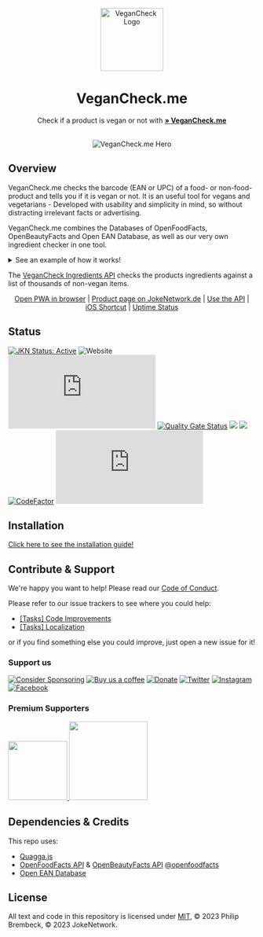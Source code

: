 <div align="center">
<img width="128px" src="https://user-images.githubusercontent.com/4144601/233675806-32769506-f311-416b-80f4-2e8aff0a85a9.svg" alt="VeganCheck Logo">

# VeganCheck.me

Check if a product is vegan or not with <a href="https://vegancheck.me"><strong>» VeganCheck.me</strong></a>

<br/>
<img src="https://user-images.githubusercontent.com/4144601/233676587-c0b1f89a-9e1f-49f9-b4b9-fdbf1e592f5f.png" alt="VeganCheck.me Hero" align="center">
</div>

## Overview
VeganCheck.me checks the barcode (EAN or UPC) of a food- or non-food-product and tells you if it is vegan or not. It is an useful tool for vegans and vegetarians - Developed with usability and simplicity in mind, so without distracting irrelevant facts or advertising.
	
VeganCheck.me combines the Databases of OpenFoodFacts, OpenBeautyFacts and Open EAN Database, as well as our very own ingredient checker in one tool. 
<details>
  <summary>See an example of how it works!</summary>
  <img src="https://user-images.githubusercontent.com/4144601/198900839-8dc58d58-fdb8-48b6-93e4-a4662ae64954.mov" width="300">
  <img src="https://user-images.githubusercontent.com/4144601/198900861-49ef1a5f-0663-4d73-b72d-d147cddaabd3.MP4" width="300">
</details>	

	
The [VeganCheck Ingredients API](https://github.com/JokeNetwork/VeganCheck.me-API) checks the products ingredients against a list of thousands of non-vegan items.

<p align="center">
<a href="https://vegancheck.me">Open PWA in browser</a> | <a href="https://jokenetwork.de/#projects">Product page on JokeNetwork.de</a> | <a href="https://jokenetwork.de/vegancheck-api">Use the API</a> | <a href="https://shareshortcuts.com/shortcuts/2224-vegancheck.html">iOS Shortcut</a> | <a href="https://stats.uptimerobot.com/LY1gRuP5j6">Uptime Status</a>
</p>

## Status
<a href="https://jokenetwork.de/badges"><img alt="JKN Status: Active" src="https://jokenetwork.de/assets/img/gitstatus/active.svg"></a>
![Website](https://img.shields.io/website?down_color=red&down_message=down&up_color=green&up_message=up&url=https%3A%2F%2Fvegancheck.me)
![Mozilla HTTP Observatory Grade](https://img.shields.io/mozilla-observatory/grade-score/vegancheck.me?publish)
<a href="https://sonarcloud.io/summary/new_code?id=JokeNetwork_vegancheck.me"><img alt="Quality Gate Status" src="https://sonarcloud.io/api/project_badges/measure?project=JokeNetwork_vegancheck.me&metric=alert_status"></a>
<a href="https://codeclimate.com/github/JokeNetwork/vegancheck.me/maintainability"><img src="https://api.codeclimate.com/v1/badges/3e4c87c9f6b92b9e13b5/maintainability" /></a>
<a href="https://www.codacy.com/gh/JokeNetwork/vegancheck.me/dashboard?utm_source=github.com&amp;utm_medium=referral&amp;utm_content=JokeNetwork/vegancheck.me&amp;utm_campaign=Badge_Grade"><img src="https://app.codacy.com/project/badge/Grade/88f4f14676db4160881af922125245d7"/></a>
<a href="https://www.codefactor.io/repository/github/jokenetwork/vegancheck.me"><img src="https://www.codefactor.io/repository/github/jokenetwork/vegancheck.me/badge" alt="CodeFactor" /></a>
![GitHub language count](https://img.shields.io/github/languages/count/jokenetwork/vegancheck.me)

	
## Installation
[Click here to see the installation guide!](https://jokenetwork.github.io/vegancheck.me/)

## Contribute & Support
We're happy you want to help! Please read our [Code of Conduct](https://github.com/JokeNetwork/vegancheck.me/blob/main/CODE_OF_CONDUCT.md).

Please refer to our issue trackers to see where you could help: 
- [[Tasks] Code Improvements](https://github.com/JokeNetwork/vegancheck.me/issues/52)
- [[Tasks] Localization](https://github.com/JokeNetwork/vegancheck.me/issues/59)

or if you find something else you could improve, just open a new issue for it!

### Support us
<a href="https://github.com/sponsors/philipbrembeck"><img src="https://img.shields.io/badge/Sponsor%20on%20GitHub-white.svg?logo=githubsponsors" alt="Consider Sponsoring"></a>
<a href="https://ko-fi.com/vegancheck"><img src="https://img.shields.io/badge/Buy%20us%20a%20coffee-white.svg?logo=kofi" alt="Buy us a coffee"></a>
<a href="https://www.paypal.com/donate/?hosted_button_id=J7TEA8GBPN536"><img src="https://shields.io/badge/Donate%20with%20PayPal-blue?style=flat&logo=Paypal" alt="Donate"></a> <a href="https://veganism.social/@vegancheck" rel="me"><img src="https://img.shields.io/twitter/url?label=@vegancheck@veganism.social&logo=mastodon&logoColor=grey&url=https%3A%2F%2Ftwitter.com%2Fvegancheckme" alt="Twitter"></a> 
<a href="https://instagram.com/vegancheck.me"><img src="https://img.shields.io/twitter/url?label=vegancheck.me&logo=instagram&logoColor=grey&url=https%3A%2F%2Finstagram.com%2Fvegancheck.me" alt="Instagram"></a>
<a href="https://fb.me/vegancheck.me"><img src="https://img.shields.io/twitter/url?label=vegancheck.me&logo=facebook&logoColor=grey&url=https%3A%2F%2Ffb.me%2Fvegancheck.me" alt="Facebook"></a> 

### Premium Supporters
<a href="https://veganism.social/@mvtracing">
	<picture>
	  <source srcset="https://user-images.githubusercontent.com/4144601/218593453-28333f8a-3e24-46d2-8bc9-856eb2e4a390.png" media="(prefers-color-scheme: dark)" width="120">
	  <img src="https://user-images.githubusercontent.com/4144601/218593448-cde11d35-97ec-498d-8aa9-6613ed5471bd.png" width="120">
	</picture>
</a>

<a href="https://philip.media">
	<picture>
	  <source srcset="https://user-images.githubusercontent.com/4144601/218594015-e28f4b94-c6ac-4ad7-842f-83296adc9d74.svg" media="(prefers-color-scheme: dark)" width="160">
	  <img src="https://user-images.githubusercontent.com/4144601/218594012-3a5968bc-5145-4f7a-aeed-e411164ddb71.svg" width="160">
	</picture>
</a>

## Dependencies & Credits 

This repo uses:
* [Quagga.js](https://serratus.github.io/quaggaJS/)
* [OpenFoodFacts API](https://openfoodfacts.org/) & [OpenBeautyFacts API](https://openbeautyfacts.org/) [@openfoodfacts](https://github.com/openfoodfacts)
* [Open EAN Database](https://opengtindb.org)

## License

All text and code in this repository is licensed under [MIT](https://github.com/jokenetwork/VeganCheck.me/blob/main/LICENSE), © 2023 Philip Brembeck, © 2023 JokeNetwork.
